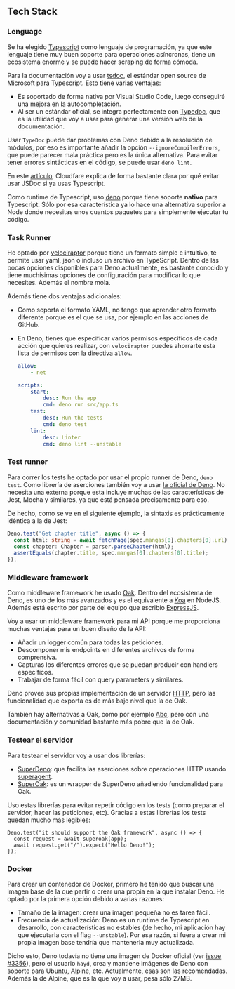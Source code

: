 ## Tech Stack

### Lenguage

Se ha elegido [Typescript](https://www.typescriptlang.org/) como lenguaje de programación, ya que este lenguaje tiene muy buen soporte para operaciones asíncronas, tiene un ecosistema enorme y se puede hacer scraping de forma cómoda.

Para la documentación voy a usar [tsdoc](https://github.com/microsoft/tsdoc),
el estándar open source de Microsoft para Typescript. Esto tiene varias ventajas:

- Es soportado de forma nativa por Visual Studio Code, luego conseguiré una mejora en la autocompletación.
- Al ser un estándar oficial, se integra perfectamente con [Typedoc](https://github.com/TypeStrong/typedoc), que es la utilidad que voy a usar para generar una versión web de la documentación.

Usar `TypeDoc` puede dar problemas con Deno debido a la resolución de módulos, por eso es importante añadir la opción `--ignoreCompilerErrors`, que puede parecer mala práctica pero es la única alternativa. Para evitar tener errores sintácticas en el código, se puede usar `deno lint`.

En este [artículo](https://blog.cloudflare.com/generating-documentation-for-typescript-projects/), Cloudfare explica de forma bastante clara por qué evitar usar JSDoc si ya usas Typescript.

Como runtime de Typescript, uso [deno](https://deno.land/) porque tiene soporte **nativo** para Typescript. Sólo por esa característica ya lo hace una alternativa superior a Node donde necesitas unos cuantos paquetes para simplemente ejecutar tu código.

### Task Runner

He optado por [velociraptor](https://deno.land/x/velociraptor@1.0.0-beta.14) porque tiene un formato simple e intuitivo, te permite usar yaml, json o incluso un archivo en TypeScript. Dentro de las pocas opciones disponibles para Deno actualmente, es bastante conocido y tiene muchísimas opciones de configuración para modificar lo que necesites. Además el nombre mola.

Además tiene dos ventajas adicionales:

- Como soporta el formato YAML, no tengo que aprender otro formato diferente porque es el que se usa, por ejemplo en las acciones de GitHub.
- En Deno, tienes que especificar varios permisos específicos de cada acción que quieres realizar, con `velociraptor` puedes ahorrarte esta lista de permisos con la directiva `allow`.

    ~~~yaml
    allow:
        - net

    scripts:
        start:
            desc: Run the app
            cmd: deno run src/app.ts
        test:
            desc: Run the tests
            cmd: deno test
        lint:
            desc: Linter
            cmd: deno lint --unstable
    ~~~

### Test runner

Para correr los tests he optado por usar el propio runner de Deno, `deno test`. Como librería de aserciones también voy a usar [la oficial de Deno](https://deno.land/std@0.74.0/testing/). No necesita una externa porque esta incluye muchas de las características de Jest, Mocha y similares, ya que está pensada precisamente para eso.

De hecho, como se ve en el siguiente ejemplo, la sintaxis es prácticamente idéntica a la de Jest:

~~~ts
Deno.test("Get chapter title", async () => {
  const html: string = await fetchPage(spec.mangas[0].chapters[0].url);
  const chapter: Chapter = parser.parseChapter(html);
  assertEquals(chapter.title, spec.mangas[0].chapters[0].title);
});

~~~

### Middleware framework

Como middleware framework he usado [Oak](https://github.com/oakserver/oak). Dentro del ecosistema de Deno, es uno de los más avanzados y es el equivalente a [Koa](https://github.com/koajs/koa/) en NodeJS. Además está escrito por parte del equipo que escribío [ExpressJS](https://expressjs.com/es/).

Voy a usar un middleware framework para mi API porque me proporciona muchas ventajas para un buen diseño de la API:

- Añadir un logger común para todas las peticiones.
- Descomponer mis endpoints en diferentes archivos de forma comprensiva.
- Capturas los diferentes errores que se puedan producir con handlers específicos.
- Trabajar de forma fácil con query parameters y similares.

Deno provee sus propias implementación de un servidor [HTTP](https://deno.land/std@0.74.0/http), pero las funcionalidad que exporta es de más bajo nivel que la de Oak.

También hay alternativas a Oak, como por ejemplo [Abc](https://deno.land/x/abc@v1.1.0), pero con una documentación y comunidad bastante más pobre que la de Oak.

### Testear el servidor

Para testear el servidor voy a usar dos librerías:

- [SuperDeno](https://github.com/asos-craigmorten/superdeno): que facilita las aserciones sobre operaciones HTTP usando [superagent](https://github.com/visionmedia/superagent).
- [SuperOak](https://github.com/asos-craigmorten/superoak): es un wrapper de SuperDeno añadiendo funcionalidad para Oak.

Uso estas librerías para evitar repetir código en los tests (como preparar el servidor, hacer las peticiones, etc). Gracias a estas librerías los tests quedan mucho más legibles:

~~~
Deno.test("it should support the Oak framework", async () => {
  const request = await superoak(app);
  await request.get("/").expect("Hello Deno!");
});
~~~

### Docker

Para crear un contenedor de Docker, primero he tenido que buscar una imagen base de la que partir o crear una propia en la que instalar Deno. He optado por la primera opción debido a varias razones:

- Tamaño de la imagen: crear una imagen pequeña no es tarea fácil.
- Frecuencia de actualización: Deno es un runtime de Typescript en desarrollo, con características no estables (de hecho, mi aplicación hay que ejecutarla con el flag `--unstable`). Por esa razón, si fuera a crear mi propia imagen base tendría que mantenerla muy actualizada.

Dicho esto, Deno todavía no tiene una imagen de Docker oficial (ver [issue #3356](https://github.com/denoland/deno/issues/3356)), pero el usuario `hayd`, crea y mantiene imágenes de Deno con soporte para Ubuntu, Alpine, etc. Actualmente, esas son las recomendadas. Además la de Alpine, que es la que voy a usar, pesa sólo 27MB.